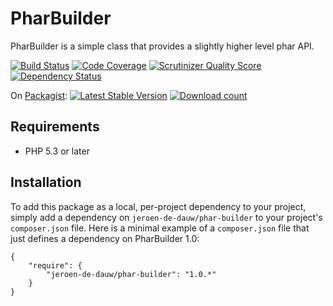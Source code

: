 # PharBuilder

PharBuilder is a simple class that provides a slightly higher level phar API.

[![Build Status](https://secure.travis-ci.org/JeroenDeDauw/PharBuilder.png?branch=master)](http://travis-ci.org/JeroenDeDauw/PharBuilder)
[![Code Coverage](https://scrutinizer-ci.com/g/JeroenDeDauw/PharBuilder/badges/coverage.png?s=f791576bcfa16a0318fafedcf1c139e594d90911)](https://scrutinizer-ci.com/g/JeroenDeDauw/PharBuilder/)
[![Scrutinizer Quality Score](https://scrutinizer-ci.com/g/JeroenDeDauw/PharBuilder/badges/quality-score.png?s=50055e55ce6a7e2de35179eb025974991d0cd617)](https://scrutinizer-ci.com/g/JeroenDeDauw/PharBuilder/)
[![Dependency Status](https://www.versioneye.com/package/php--jeroen-de-dauw--phar-builder/badge.png)](https://www.versioneye.com/package/php--jeroen-de-dauw--phar-builder)

On [Packagist](https://packagist.org/packages/jeroen-de-dauw/phar-builder):
[![Latest Stable Version](https://poser.pugx.org/jeroen-de-dauw/phar-builder/version.png)](https://packagist.org/packages/jeroen-de-dauw/phar-builder)
[![Download count](https://poser.pugx.org/jeroen-de-dauw/phar-builder/d/total.png)](https://packagist.org/packages/jeroen-de-dauw/phar-builder)

## Requirements

* PHP 5.3 or later

## Installation

To add this package as a local, per-project dependency to your project, simply add a
dependency on `jeroen-de-dauw/phar-builder` to your project's `composer.json` file.
Here is a minimal example of a `composer.json` file that just defines a dependency on
PharBuilder 1.0:

    {
        "require": {
            "jeroen-de-dauw/phar-builder": "1.0.*"
        }
    }
